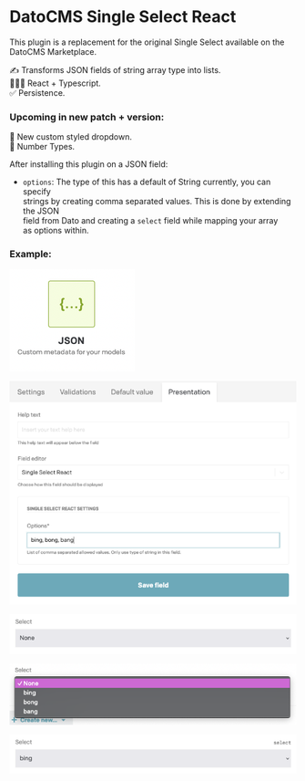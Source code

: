 # DatoCMS Single Select React

This plugin is a replacement for the original Single Select available on the DatoCMS Marketplace. 

✍️ Transforms JSON fields of string array type into lists. \
🧑🏻‍💻 React + Typescript. \
✅  Persistence.

### Upcoming in new patch + version: 
💅 New custom styled dropdown. \
💯 Number Types.

After installing this plugin on a JSON field:

- `options`: The type of this has a default of String currently, you can specify \
strings by creating comma separated values. This is done by extending the JSON \
field from Dato and creating a `select` field while mapping your array \
as options within.

### Example: 

![json](docs/json.png)

![Ui](docs/select-ui.png)

![Default field](docs/select-field.png)

![Field options](docs/select-options.png)

![Persistence](docs/select-persistence.png)